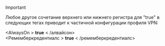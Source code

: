 >[!IMPORTANT]
>Любое другое сочетание верхнего или нижнего регистра для "true" в следующих тегах приводит к частичной конфигурации профиля VPN:
>
>\<AlwaysOn \> **true** \< /алвайсон><br>
>\<Ремемберкредентиалс \> **true** \< /ремемберкредентиалс>